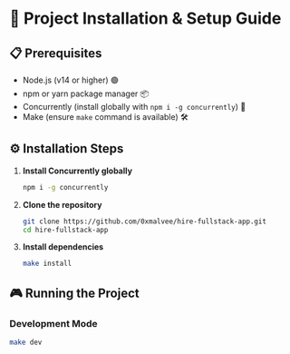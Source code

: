 # 🚀 Project Installation & Setup Guide

## 📋 Prerequisites
- Node.js (v14 or higher) 🟢
- npm or yarn package manager 📦
- Concurrently (install globally with `npm i -g concurrently`) 🔄
- Make (ensure `make` command is available) 🛠️

## ⚙️ Installation Steps

1. **Install Concurrently globally**
   ```bash
   npm i -g concurrently
   ```

2. **Clone the repository**
   ```bash
   git clone https://github.com/0xmalvee/hire-fullstack-app.git
   cd hire-fullstack-app
   ```

3. **Install dependencies**
   ```bash
   make install
   ```

## 🎮 Running the Project

### Development Mode
   ```bash
   make dev
   ```
